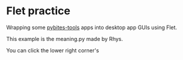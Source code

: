 # Flet practice

Wrapping some [pybites-tools](https://github.com/PyBites-Open-Source/pybites-tools) apps into desktop app GUIs using Flet.

This example is the meaning.py made by Rhys.

You can click the lower right corner's 